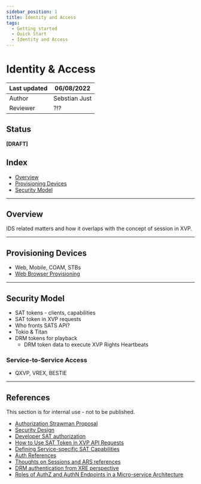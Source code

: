 ```yaml
---
sidebar_position: 1
title: Identity and Access
tags:
  - Getting started
  - Quick Start
  - Identity and Access
---
```


# Identity & Access

| Last updated | 06/08/2022 |
|--------------|------------|
| Author       | Sebstian Just |
| Reviewer     | ?!?        |

## Status
**[DRAFT]**
## Index
* [Overview](#overview)
* [Provisioning Devices](#provisioning-devices)
* [Security Model](#security-model)

---
## Overview
IDS related matters and how it overlaps with the concept of session in XVP.

---
## Provisioning Devices
* Web, Mobile, COAM, STBs
* [Web Browser Provisioning](https://internal-xvp-docs-staging.r53.aae.comcast.net/APIs/Session/provisioning-web/)

---
## Security Model
* SAT tokens - clients, capabilities
* SAT token in XVP requests
* Who fronts SATS API?
* Tokio & Titan
* DRM tokens for playback
  * DRM token data to execute XVP Rights Heartbeats
### Service-to-Service Access
* QXVP, VREX, BESTIE

---
## References
This section is for internal use - not to be published.

* [Authorization Strawman Proposal](https://internal-xvp-docs-staging.r53.aae.comcast.net/Platform/auth/Authorization/)
* [Security Design](https://internal-xvp-docs-staging.r53.aae.comcast.net/Platform/auth/security-design/)
* [Developer SAT authorization](https://internal-xvp-docs-staging.r53.aae.comcast.net/Platform/auth/developer-sat-authorization/)
* [How to Use SAT Token in XVP API Requests](https://internal-xvp-docs-staging.r53.aae.comcast.net/Platform/auth/sat_token_usage/)
* [Defining Service-specific SAT Capabilities](https://internal-xvp-docs-staging.r53.aae.comcast.net/Platform/auth/service-specific-sat-authorization/)
* [Auth References](https://internal-xvp-docs-staging.r53.aae.comcast.net/Architecture/Solutions/Authentication/)
* [Thoughts on Sessions and ARS references](https://etwiki.sys.comcast.net/pages/viewpage.action?spaceKey=TI&title=Thoughts+on+Sessions+and+ARS+references)
* [DRM authentication from XRE perspective](https://etwiki.sys.comcast.net/pages/viewpage.action?spaceKey=APPS&title=DRM+authentication+from+XRE+perspective)
* [Roles of AuthZ and AuthN Endpoints in a Micro-service Architecture](https://etwiki.sys.comcast.net/pages/viewpage.action?spaceKey=TI&title=Thoughts+About+the+Roles+of+AuthZ+and+AuthN+Endpoints+in+a+Micro-service+Architecture)
